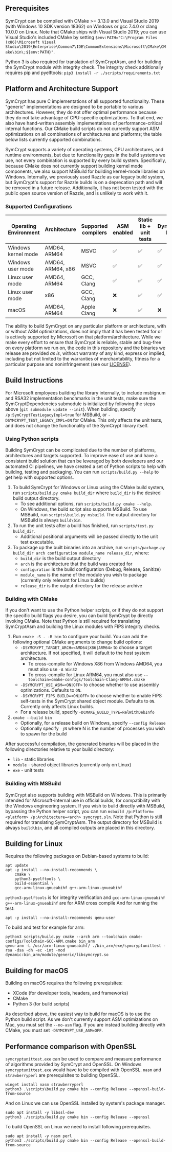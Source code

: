 ## Prerequisites
SymCrypt can be compiled with CMake >= 3.13.0 and Visual Studio 2019 (with Windows 10 SDK version 18362) on Windows
or gcc 7.4.0 or clang 10.0.0 on Linux. Note that CMake ships with Visual Studio 2019; you can use Visual Studio's
included CMake by setting `$env:PATH="C:\Program Files (x86)\Microsoft Visual Studio\2019\Enterprise\Common7\IDE\CommonExtensions\Microsoft\CMake\CMake\bin\;${env:PATH}"`.

Python 3 is also required for translation of SymCryptAsm, and for building the SymCrypt module with integrity check.
The integrity check additionally requires pip and pyelftools: `pip3 install -r ./scripts/requirements.txt`

## Platform and Architecture Support
SymCrypt has pure C implementations of all supported functionality. These "generic" implementations are designed to
be portable to various architectures. However, they do not offer optimal performance because they do not take
advantage of CPU-specific optimizations. To that end, we also have hand-written assembly implementations of
performance-critical internal functions. Our CMake build scripts do not currently support ASM optimizations on all
combinations of architectures and platforms; the table below lists currently supported
combinations.

SymCrypt supports a variety of operating systems, CPU architectures, and runtime environments, but due to functionality
gaps in the build systems we use, not every combination is supported by every build system. Specifically, because
CMake does not currently support building kernel mode components, we also support MSBuild for building kernel-mode
libraries on Windows. Internally, we previously used Razzle as our legacy build system, but SymCrypt's support
for Razzle builds is on a deprecation path and will be removed in a future release. Additionally, it has not been
tested with the public open source version of Razzle, and is unlikely to work with it.

### Supported Configurations

| Operating Environment | Architecture      | Supported compilers | ASM enabled | Static lib + unit tests | Dynamic lib | 
| --------------------- | ----------------- | ------------------- | ----------- | ----------------------- | ----------- |
| Windows kernel mode   | AMD64, ARM64      | MSVC                | ✅          | ✅                      | ✅          |
| Windows user mode     | AMD64, ARM64, x86 | MSVC                | ✅          | ✅                      | ✅          |
| Linux user mode       | AMD64, ARM64      | GCC, Clang          | ✅          | ✅                      | ✅          |
| Linux user mode       | x86               | GCC, Clang          | ❌          | ✅                      | ✅          |
| macOS                 | AMD64, ARM64      | Apple Clang         | ❌          | ✅                      | ❌          |

The ability to build SymCrypt on any particular platform or architecture, with or without ASM optimizations, does not
imply that it has been tested for or is actively supported by Microsoft on that platform/architecture. While we make
every effort to ensure that SymCrypt is reliable, stable and bug-free on every platform we run on, the code in this
repository and the binaries we release are provided *as is*, without warranty of any kind, express or implied, including
but not limited to the warranties of merchantability, fitness for a particular purpose and noninfringement
(see our [LICENSE](./LICENSE)).

## Build Instructions
For Microsoft employees building the library internally, to include msbignum and RSA32 implementation benchmarks in
the unit tests, make sure the SymCryptDependencies submodule is initialized by following the steps above
(`git submodule update --init`). When building, specify `/p:SymCryptTestLegacyImpl=true` for MSBuild,
or `-DSYMCRYPT_TEST_LEGACY_IMPL=ON` for CMake. This only affects the unit tests, and does not change the
functionality of the SymCrypt library itself.

### Using Python scripts
Building SymCrypt can be complicated due to the number of platforms, architectures and targets supported. To improve
ease of use and have a consistent build solution that can be leveraged by both developers and our automated CI
pipelines, we have created a set of Python scripts to help with building, testing and packaging. You can run
`scripts/build.py --help` to get help with supported options.

1. To build SymCrypt for Windows or Linux using the CMake build system, run `scripts/build.py cmake build_dir` where `build_dir` is the desired build output directory.
    * To see additional options, run `scripts/build.py cmake --help`.
    * On Windows, the build script also supports MSBuild. To use MSBuild, run `scripts\build.py msbuild`. The output directory for MSBuild is always `build\bin`.
1. To run the unit tests after a build has finished, run `scripts/test.py build_dir`.
    * Additional positional arguments will be passed directly to the unit test executable.
1. To package up the built binaries into an archive, run `scripts/package.py build_dir arch configuration module_name release_dir`, where:
    * `build_dir` is the build output directory
    * `arch` is the architecture that the build was created for
    * `configuration` is the build configuration (Debug, Release, Sanitize)
    * `module_name` is the name of the module you wish to package (currently only relevant for Linux builds)
    * `release_dir` is the output directory for the release archive

### Building with CMake
If you don't want to use the Python helper scripts, or if they do not support the specific build flags you desire,
you can build SymCrypt by directly invoking CMake. Note that Python is still required for translating SymCryptAsm
and building the Linux modules with FIPS integrity checks.

1. Run `cmake -S . -B bin` to configure your build. You can add the following optional CMake arguments to change build options:
    * `-DSYMCRYPT_TARGET_ARCH=<AMD64|X86|ARM64>` to choose a target architecture. If not specified, it will default to the host system architecture.
      * To cross-compile for Windows X86 from Windows AMD64, you must also use `-A Win32`
      * To cross-compile for Linux ARM64, you must also use `--toolchain=cmake-configs/Toolchain-Clang-ARM64.cmake`
    * `-DSYMCRYPT_USE_ASM=<ON|OFF>` to choose whether to use assembly optimizations. Defaults to `ON`.
    * `-DSYMCRYPT_FIPS_BUILD=<ON|OFF>` to choose whether to enable FIPS self-tests in the SymCrypt shared object module. Defaults to `ON`. Currently only affects Linux builds.
    * For a release build, specify `-DCMAKE_BUILD_TYPE=RelWithDebInfo`
1. `cmake --build bin`
    * Optionally, for a release build on Windows, specify `--config Release`
    * Optionally specify `-jN` where N is the number of processes you wish to spawn for the build

After successful compilation, the generated binaries will be placed in the following directories relative
to your build directory:
* `lib` - static libraries
* `module` - shared object libraries (currently only on Linux)
* `exe` - unit tests

### Building with MSBuild
SymCrypt also supports building with MSBuild on Windows. This is primarily intended for Microsoft-internal use in
official builds, for compatibility with the Windows engineering system. If you wish to build directly with MSBuild,
bypassing the Python helper script, you can run `msbuild /p:Platform=<platform> /p:Architecture=<arch> symcrypt.sln`.
Note that Python is still required for translating SymCryptAsm. The output directory for MSBuild is always `build\bin`,
and all compiled outputs are placed in this directory.

## Building for Linux

Requires the following packages on Debian-based systems to build:
```
apt update
apt -y install --no-install-recommends \
    cmake \
    python3-pyelftools \
    build-essential \
    gcc-arm-linux-gnueabihf g++-arm-linux-gnueabihf
```
`python3-pyelftools` is for integrity verification and `gcc-arm-linux-gnueabihf` `g++-arm-linux-gnueabihf` are for ARM cross compile
And for running the test:
```
apt -y install --no-install-recommends qemu-user
```

To build and test for example for arm:
```
python3 scripts/build.py cmake --arch arm --toolchain cmake-configs/Toolchain-GCC-ARM.cmake bin_arm
qemu-arm -L /usr/arm-linux-gnueabihf/ ./bin_arm/exe/symcryptunittest -rsa -dsa -dh -ec -int -mod dynamic:bin_arm/module/generic/libsymcrypt.so
```

## Building for macOS
Building on macOS requires the following prerequisites:
- XCode (for developer tools, headers, and frameworks)
- CMake
- Python 3 (for build scripts)

As described above, the easiest way to build for macOS is to use the Python build script. As we don't currently support ASM
optimizations on Mac, you must set the `--no-asm` flag. If you are instead building directly with CMake, you must set `-DSYMCRYPT_USE_ASM=OFF`.

## Performance comparison with OpenSSL
`symcryptunittest.exe` can be used to compare and measure performance of algorithms provided by SymCrypt and OpenSSL.
On Windows `symcryptunittest.exe` would have to be compiled with OpenSSL. `nasm` and  `strawberryperl` are
prerequisites to building OpenSSL.

```
winget install nasm strawberryperl
python3 .\scripts\build.py cmake bin --config Release --openssl-build-from-source
```

And on Linux we can use OpenSSL installed by system's package manager.

```
sudo apt install -y libssl-dev
python3 ./scripts/build.py cmake bin --config Release --openssl
```

To build OpenSSL on Linux we need to install following prerequisites.

```
sudo apt install -y nasm perl
python3 ./scripts/build.py cmake bin --config Release --openssl-build-from-source
```
